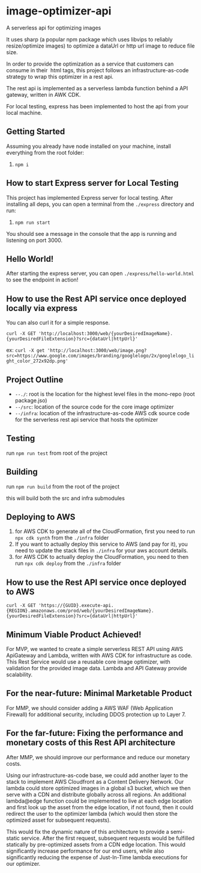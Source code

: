 # image-optimizer-api

A serverless api for optimizing images

It uses sharp (a popular npm package which uses libvips to reliably resize/optimize images) to optimize a dataUrl or http url image to reduce file size.

In order to provide the optimization as a service that customers can consume in their <img/> html tags, this project follows an infrastructure-as-code strategy to wrap this optimizer in a rest api.

The rest api is implemented as a serverless lambda function behind a API gateway, written in AWK CDK.

For local testing, express has been implemented to host the api from your local machine.

## Getting Started

Assuming you already have node installed on your machine, install everything from the root folder:

1. `npm i`

## How to start Express server for Local Testing

This project has implemented Express server for local testing. After installing all deps, you can open a terminal from the `./express` directory and run:

1. `npm run start`

You should see a message in the console that the app is running and listening on port 3000.

## Hello World!

After starting the express server, you can open `./express/hello-world.html` to see the endpoint in action!

## How to use the Rest API service once deployed locally via express

You can also curl it for a simple response.

`curl -X GET 'http://localhost:3000/web/{yourDesiredImageName}.{yourDesiredFileExtension}?src={dataUrl|httpUrl}'`

ex: `curl -X get 'http://localhost:3000/web/image.png?src=https://www.google.com/images/branding/googlelogo/2x/googlelogo_light_color_272x92dp.png'`

## Project Outline

- `--./`: root is the location for the highest level files in the mono-repo (root package.jso)
- `--/src`: location of the source code for the core image optimizer
- `--/infra`: location of the infrastructure-as-code AWS cdk source code for the serverless rest api service that hosts the optimizer

## Testing

run `npm run test` from root of the project

## Building

run `npm run build` from the root of the project

this will build both the src and infra submodules

## Deploying to AWS

1. for AWS CDK to generate all of the CloudFormation, first you need to run `npx cdk synth` from the `./infra` folder
1. If you want to actually deploy this service to AWS (and pay for it), you need to update the stack files in `./infra` for your aws account details.
1. for AWS CDK to actually deploy the CloudFormation, you need to then run `npx cdk deploy` from the `./infra` folder

## How to use the Rest API service once deployed to AWS

`curl -X GET 'https://{GUID}.execute-api.{REGION}.amazonaws.com/prod/web/{yourDesiredImageName}.{yourDesiredFileExtension}?src={dataUrl|httpUrl}'`

## Minimum Viable Product Achieved!

For MVP, we wanted to create a simple serverless REST API using AWS ApiGateway and Lambda, written with AWS CDK for infrastructure as code.
This Rest Service would use a reusable core image optimizer, with validation for the provided image data.
Lambda and API Gateway provide scalability.

## For the near-future: Minimal Marketable Product

For MMP, we should consider adding a AWS WAF (Web Application Firewall) for additional security, including DDOS protection up to Layer 7.

## For the far-future: Fixing the performance and monetary costs of this Rest API architecture

After MMP, we should improve our performance and reduce our monetary costs.

Using our infrastructure-as-code base, we could add another layer to the stack to implement AWS Cloudfront as a Content Delivery Network. Our lambda could store optimized images in a global s3 bucket, which we then serve with a CDN and distribute globally across all regions. An additional lambda@edge function could be implemented to live at each edge location and first look up the asset from the edge location, if not found, then it could redirect the user to the optimizer lambda (which would then store the optimized asset for subsequent requests).

This would fix the dynamic nature of this architecture to provide a semi-static service. After the first request, subsequent requests would be fulfilled statically by pre-optimized assets from a CDN edge location. This would significantly increase performance for our end users, while also significantly reducing the expense of Just-In-Time lambda executions for our optimizer.
